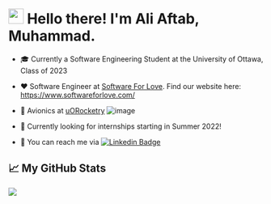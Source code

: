 <!-- Text -->


# <img src="https://raw.githubusercontent.com/MartinHeinz/MartinHeinz/master/wave.gif" width="30px"> Hello there! I'm Ali Aftab, Muhammad.

- 🎓 Currently a Software Engineering Student at the University of Ottawa, Class of 2023
- ❤️ Software Engineer at [Software For Love](https://github.com/Software-For-Love/software-for-love-site). Find our website here: https://www.softwareforlove.com/
- 🚀 Avionics at [uORocketry](https://github.com/uorocketry/rocket-code-2020)
![image](https://user-images.githubusercontent.com/37605427/116736788-57fcd580-a9be-11eb-85fa-295b68f6b072.png)


- 🙋 Currently looking for internships starting in Summer 2022!
- 💬 You can reach me via [![Linkedin Badge](https://img.shields.io/badge/-Ali-blue?style=flat-square&logo=Linkedin&logoColor=white&link=https://www.linkedin.com/in/ali-aftab-muhammad/)](https://www.linkedin.com/in/ali-aftab-muhammad/)

## &#x1f4c8; My GitHub Stats

<img align="center" src="https://github-readme-stats.vercel.app/api/?username=Renfrew100&theme=dark&hide=stars"/>
<br/>

